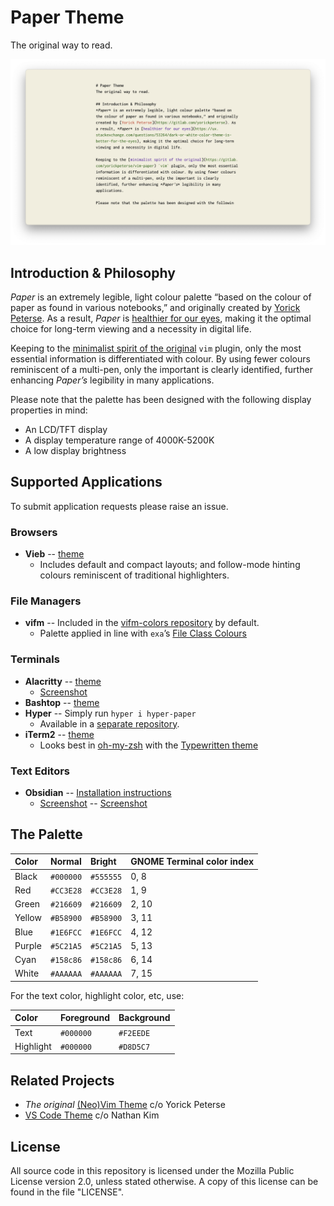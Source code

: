 # Paper Theme
The original way to read.

![vim](screenshots/vim-eg.png)

## Introduction & Philosophy
*Paper* is an extremely legible, light colour palette “based on the colour of paper as found in various notebooks,” and originally created by [Yorick Peterse](https://gitlab.com/yorickpeterse). As a result, *Paper* is [healthier for our eyes](https://ux.stackexchange.com/questions/53264/dark-or-white-color-theme-is-better-for-the-eyes), making it the optimal choice for long-term viewing and a necessity in digital life.

Keeping to the [minimalist spirit of the original](https://gitlab.com/yorickpeterse/vim-paper) `vim` plugin, only the most essential information is differentiated with colour. By using fewer colours reminiscent of a multi-pen, only the important is clearly identified, further enhancing *Paper’s* legibility in many applications.

Please note that the palette has been designed with the following display properties in mind:

- An LCD/TFT display
- A display temperature range of 4000K-5200K
- A low display brightness

## Supported Applications
To submit application requests please raise an issue.

### Browsers
- **Vieb** -- [theme](themes/vieb)
    - Includes default and compact layouts; and follow-mode hinting colours reminiscent of traditional highlighters.
### File Managers
- **vifm** -- Included in the [vifm-colors repository](https://github.com/vifm/vifm-colors/) by default.
    - Palette applied in line with `exa`’s [File Class Colours](https://the.exa.website/docs/colour-themes)
### Terminals
- **Alacritty** -- [theme](themes/alacritty)
    - [Screenshot](screenshots/alacritty-eg.png)
- **Bashtop** -- [theme](themes/bashtop)
- **Hyper** -- Simply run `hyper i hyper-paper`
    - Available in a [separate repository](https://www.npmjs.com/package/hyper-paper).
- **iTerm2** -- [theme](themes/iterm)
    - Looks best in [oh-my-zsh](https://ohmyz.sh/) with the [Typewritten theme](https://github.com/reobin/typewritten)
### Text Editors
- **Obsidian** -- [Installation instructions](themes/obsidian/howto.md)
    - [Screenshot](screenshots/paper-obs-eg.png) -- [Screenshot](screenshots/paper-obs-eg0.png)

## The Palette

| Color   | Normal    | Bright    | GNOME Terminal color index
|:--------|:----------|:----------|:--------------------------
| Black   | `#000000` | `#555555` | 0, 8
| Red     | `#CC3E28` | `#CC3E28` | 1, 9
| Green   | `#216609` | `#216609` | 2, 10
| Yellow  | `#B58900` | `#B58900` | 3, 11
| Blue    | `#1E6FCC` | `#1E6FCC` | 4, 12
| Purple  | `#5C21A5` | `#5C21A5` | 5, 13
| Cyan    | `#158c86` | `#158c86` | 6, 14
| White   | `#AAAAAA` | `#AAAAAA` | 7, 15

For the text color, highlight color, etc, use:

| Color     | Foreground | Background
|:----------|:-----------|:------------
| Text      | `#000000`  | `#F2EEDE`
| Highlight | `#000000`  | `#D8D5C7`

## Related Projects
- *The original* [(Neo)Vim Theme](https://gitlab.com/yorickpeterse/vim-paper) c/o Yorick Peterse
- [VS Code Theme](https://marketplace.visualstudio.com/items?itemName=18kimn.notebook-theme) c/o Nathan Kim

## License
All source code in this repository is licensed under the Mozilla Public License version 2.0, unless stated otherwise. A copy of this license can be found in the file "LICENSE".
